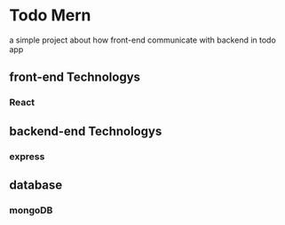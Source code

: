 # Todo Mern
a simple project about how front-end communicate with backend in todo app

## front-end Technologys 
### React

## backend-end Technologys 
### express

## database 
### mongoDB